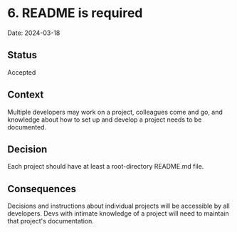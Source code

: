 # 6. README is required

Date: 2024-03-18

## Status

Accepted

## Context

Multiple developers may work on a project, colleagues come and go, and
knowledge about how to set up and develop a project needs to be
documented.

## Decision

Each project should have at least a root-directory README.md file.

## Consequences

Decisions and instructions about individual projects will be accessible
by all developers. Devs with intimate knowledge of a project will need
to maintain that project's documentation.
